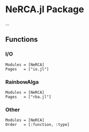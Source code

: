# NeRCA.jl Package

...

## Functions

### I/O
```@autodocs
Modules = [NeRCA]
Pages   = ["io.jl"]
```

### RainbowAlga
```@autodocs
Modules = [NeRCA]
Pages   = ["rba.jl"]
```

### Other
```@autodocs
Modules = [NeRCA]
Order   = [:function, :type]
```
